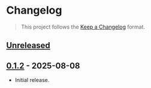 # Changelog

> This project follows the [Keep a Changelog](https://keepachangelog.com/en/1.1.0/) format.

## [Unreleased]

## [0.1.2] - 2025-08-08

* Initial release.


[unreleased]: https://github.com/vitalets/global-cache/compare/0.1.2...HEAD
[0.1.2]: https://github.com/vitalets/global-cache/compare/0.1.1...0.1.2
